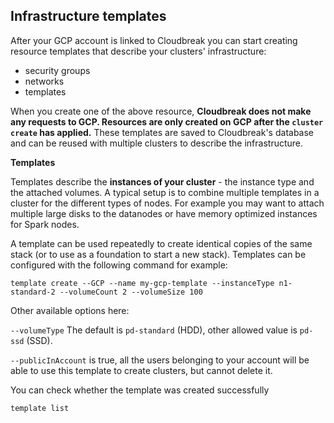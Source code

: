## Infrastructure templates

After your GCP account is linked to Cloudbreak you can start creating resource templates that describe your clusters' 
infrastructure:

- security groups
- networks
- templates

When you create one of the above resource, **Cloudbreak does not make any requests to GCP. Resources are only created
 on GCP after the `cluster create` has applied.** These templates are saved to Cloudbreak's database and can be 
 reused with multiple clusters to describe the infrastructure.

**Templates**

Templates describe the **instances of your cluster** - the instance type and the attached volumes. A typical setup is
 to combine multiple templates in a cluster for the different types of nodes. For example you may want to attach multiple
 large disks to the datanodes or have memory optimized instances for Spark nodes.

A template can be used repeatedly to create identical copies of the same stack (or to use as a foundation to start a 
new stack). Templates can be configured with the following command for example:
```
template create --GCP --name my-gcp-template --instanceType n1-standard-2 --volumeCount 2 --volumeSize 100
```
Other available options here:

`--volumeType` The default is `pd-standard` (HDD), other allowed value is `pd-ssd` 
(SSD).

`--publicInAccount` is true, all the users belonging to your account will be able to use this template 
to create clusters, but cannot delete it.

You can check whether the template was created successfully
```
template list
```
